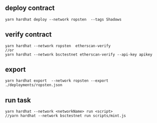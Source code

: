 ## deploy contract
```
yarn hardhat deploy --network ropsten  --tags Shadows
```

##  verify contract
```
yarn hardhat --network ropsten  etherscan-verify
//or
yarn hardhat --network bsctestnet etherscan-verify --api-key apikey
```

## export
```
yarn hardhat export  --network ropsten --export  ./deployments/ropsten.json
```

## run task
```
yarn hardhat --network <networkName> run <script>
//yarn hardhat --network bsctestnet run scripts/mint.js
```